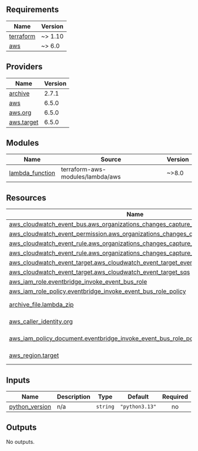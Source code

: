 <!-- BEGIN_TF_DOCS -->
## Requirements

| Name | Version |
|------|---------|
| <a name="requirement_terraform"></a> [terraform](#requirement\_terraform) | ~> 1.10 |
| <a name="requirement_aws"></a> [aws](#requirement\_aws) | ~> 6.0 |

## Providers

| Name | Version |
|------|---------|
| <a name="provider_archive"></a> [archive](#provider\_archive) | 2.7.1 |
| <a name="provider_aws"></a> [aws](#provider\_aws) | 6.5.0 |
| <a name="provider_aws.org"></a> [aws.org](#provider\_aws.org) | 6.5.0 |
| <a name="provider_aws.target"></a> [aws.target](#provider\_aws.target) | 6.5.0 |

## Modules

| Name | Source | Version |
|------|--------|---------|
| <a name="module_lambda_function"></a> [lambda\_function](#module\_lambda\_function) | terraform-aws-modules/lambda/aws | ~>8.0 |

## Resources

| Name | Type |
|------|------|
| [aws_cloudwatch_event_bus.aws_organizations_changes_capture_event_bus](https://registry.terraform.io/providers/hashicorp/aws/latest/docs/resources/cloudwatch_event_bus) | resource |
| [aws_cloudwatch_event_permission.aws_organizations_changes_capture_event_bus_policy](https://registry.terraform.io/providers/hashicorp/aws/latest/docs/resources/cloudwatch_event_permission) | resource |
| [aws_cloudwatch_event_rule.aws_organizations_changes_capture_rule](https://registry.terraform.io/providers/hashicorp/aws/latest/docs/resources/cloudwatch_event_rule) | resource |
| [aws_cloudwatch_event_rule.aws_organizations_changes_capture_rule_management](https://registry.terraform.io/providers/hashicorp/aws/latest/docs/resources/cloudwatch_event_rule) | resource |
| [aws_cloudwatch_event_target.aws_cloudwatch_event_target_event_bus](https://registry.terraform.io/providers/hashicorp/aws/latest/docs/resources/cloudwatch_event_target) | resource |
| [aws_cloudwatch_event_target.aws_cloudwatch_event_target_sqs](https://registry.terraform.io/providers/hashicorp/aws/latest/docs/resources/cloudwatch_event_target) | resource |
| [aws_iam_role.eventbridge_invoke_event_bus_role](https://registry.terraform.io/providers/hashicorp/aws/latest/docs/resources/iam_role) | resource |
| [aws_iam_role_policy.eventbridge_invoke_event_bus_role_policy](https://registry.terraform.io/providers/hashicorp/aws/latest/docs/resources/iam_role_policy) | resource |
| [archive_file.lambda_zip](https://registry.terraform.io/providers/hashicorp/archive/latest/docs/data-sources/file) | data source |
| [aws_caller_identity.org](https://registry.terraform.io/providers/hashicorp/aws/latest/docs/data-sources/caller_identity) | data source |
| [aws_iam_policy_document.eventbridge_invoke_event_bus_role_policy](https://registry.terraform.io/providers/hashicorp/aws/latest/docs/data-sources/iam_policy_document) | data source |
| [aws_region.target](https://registry.terraform.io/providers/hashicorp/aws/latest/docs/data-sources/region) | data source |

## Inputs

| Name | Description | Type | Default | Required |
|------|-------------|------|---------|:--------:|
| <a name="input_python_version"></a> [python\_version](#input\_python\_version) | n/a | `string` | `"python3.13"` | no |

## Outputs

No outputs.
<!-- END_TF_DOCS -->

